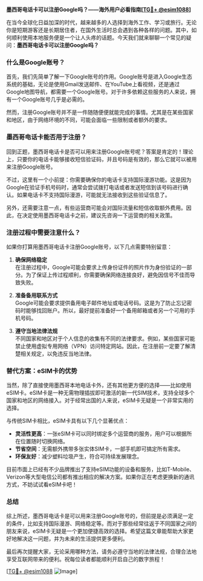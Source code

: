**墨西哥电话卡可以注册Google吗？——海外用户必看指南[[TG💪+ @esim1088](https://t.me/s/esim1088)]**

在当今全球化日益加深的时代，越来越多的人选择到海外工作、学习或旅行。无论你是短期游客还是长期居住者，在国外生活时总会遇到各种各样的问题。其中，如何顺利使用本地服务便是一个让人头疼的话题。今天我们就来聊聊一个常见的疑问：**墨西哥电话卡可以注册Google吗？**

### 什么是Google账号？

首先，我们先简单了解一下Google账号的作用。Google账号是进入Google生态系统的基础，无论是使用Gmail发送邮件、在YouTube上看视频，还是通过Google地图导航，都需要一个Google账号。对于许多依赖这些服务的人来说，拥有一个Google账号几乎是必需的。

然而，注册Google账号并不是一件随随便便就能完成的事情。尤其是在某些国家和地区，由于网络环境的不同，可能会面临一些限制或者额外的要求。

### 墨西哥电话卡能否用于注册？

回到正题，墨西哥电话卡是否可以用来注册Google账号呢？答案是肯定的！理论上，只要你的电话卡能够接收短信验证码，并且号码是有效的，那么它就可以被用来注册Google账号。

不过，这里有一个小前提：你需要确保你的电话卡支持国际漫游功能。这是因为Google在验证手机号码时，通常会尝试拨打电话或者发送短信到该号码进行确认。如果电话卡不支持国际漫游，可能就无法接收到这些验证信息了。

另外，还需要注意一点，有些运营商可能会对国际流量和短信收取额外费用。因此，在决定使用墨西哥电话卡之前，建议先咨询一下运营商的相关政策。

### 注册过程中需要注意什么？

如果你打算用墨西哥电话卡注册Google账号，以下几点需要特别留意：

1. **确保网络稳定**  
   在注册过程中，Google可能会要求上传身份证件的照片作为身份验证的一部分。为了保证上传过程顺利，你需要确保网络连接良好，避免因信号不佳而导致失败。

2. **准备备用联系方式**  
   Google可能会要求提供备用电子邮件地址或电话号码。这是为了防止忘记密码时能够找回账户。所以，最好提前准备好一个备用邮箱或者另一个可用的手机号码。

3. **遵守当地法律法规**  
   不同国家和地区对于个人信息的收集有不同的法律要求。例如，某些国家可能禁止使用虚拟专用网络（VPN）访问特定网站。因此，在注册前一定要了解清楚相关规定，以免违反当地法律。

### 替代方案：eSIM卡的优势

当然，除了直接使用墨西哥本地电话卡外，还有其他更方便的选择——比如使用eSIM卡。eSIM卡是一种无需物理插拔即可激活的新一代SIM技术，支持全球多个国家和地区的网络接入。对于经常出国的人来说，eSIM卡无疑是一个非常实用的选择。

与传统SIM卡相比，eSIM卡具有以下几个显著优点：

- **灵活性更高**：一张eSIM卡可以同时绑定多个运营商的服务，用户可以根据所在位置随时切换网络。
- **节省空间**：无需额外携带多张实体SIM卡，一部手机即可搞定所有需求。
- **环保友好**：减少塑料垃圾产生，符合可持续发展理念。

目前市面上已经有不少品牌推出了支持eSIM功能的设备和服务，比如T-Mobile、Verizon等大型电信公司都有推出相应的解决方案。如果你正在考虑更换新的通讯方式，不妨试试看eSIM卡吧！

### 总结

综上所述，墨西哥电话卡是可以用来注册Google账号的，但前提是必须满足一定的条件，比如支持国际漫游、网络稳定等。而对于那些经常往返于不同国家之间的朋友来说，eSIM卡无疑是一个更加便捷高效的选择。希望这篇文章能帮助大家更好地解决这一问题，并为未来的生活提供更多便利。

最后再次提醒大家，无论采用哪种方法，请务必遵守当地的法律法规，合理合法地享受互联网带来的便利。祝每位读者都能顺利开启自己的数字旅程！

[[TG💪+ @esim1088](https://t.me/s/esim1088) ![Image](https://i.postimg.cc/4NQfJmqS/Snipaste-2025-05-13-00-14-12.png)]